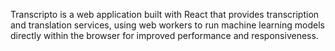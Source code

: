 Transcripto is a web application built with React that provides transcription and translation services, using web workers to run machine learning models directly within the browser for improved performance and responsiveness.